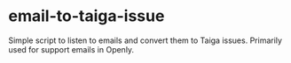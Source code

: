 # email-to-taiga-issue
Simple script to listen to emails and convert them to Taiga issues. Primarily used for support emails in Openly.
